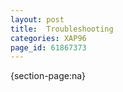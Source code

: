 ```yaml
---
layout: post
title:  Troubleshooting
categories: XAP96
page_id: 61867373
---
```


{section-page:na}
